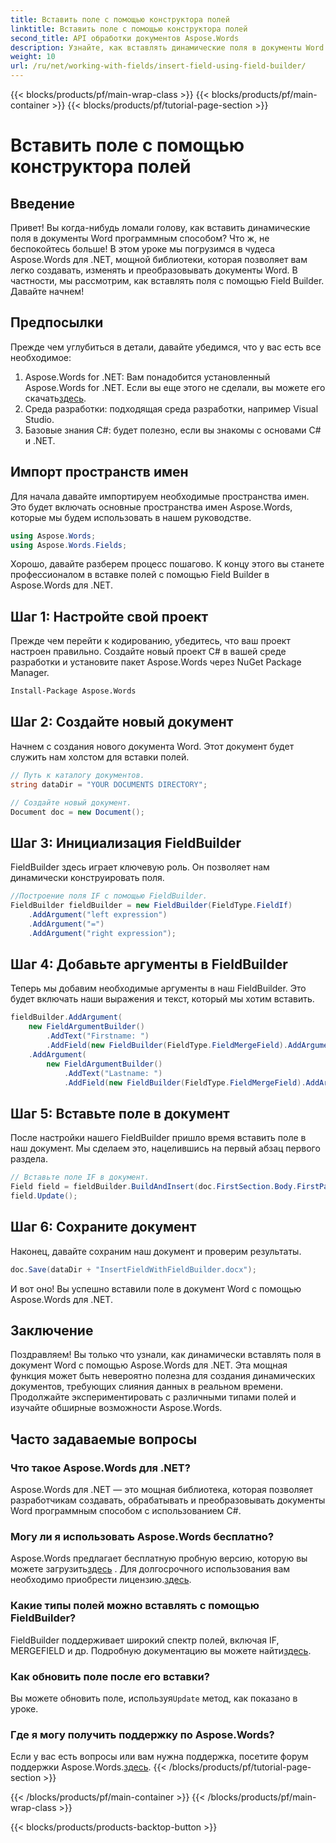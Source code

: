 ```yaml
---
title: Вставить поле с помощью конструктора полей
linktitle: Вставить поле с помощью конструктора полей
second_title: API обработки документов Aspose.Words
description: Узнайте, как вставлять динамические поля в документы Word с помощью Aspose.Words для .NET с помощью этого пошагового руководства. Идеально подходит для разработчиков.
weight: 10
url: /ru/net/working-with-fields/insert-field-using-field-builder/
---
```


{{< blocks/products/pf/main-wrap-class >}}
{{< blocks/products/pf/main-container >}}
{{< blocks/products/pf/tutorial-page-section >}}

# Вставить поле с помощью конструктора полей

## Введение

Привет! Вы когда-нибудь ломали голову, как вставить динамические поля в документы Word программным способом? Что ж, не беспокойтесь больше! В этом уроке мы погрузимся в чудеса Aspose.Words для .NET, мощной библиотеки, которая позволяет вам легко создавать, изменять и преобразовывать документы Word. В частности, мы рассмотрим, как вставлять поля с помощью Field Builder. Давайте начнем!

## Предпосылки

Прежде чем углубиться в детали, давайте убедимся, что у вас есть все необходимое:

1. Aspose.Words for .NET: Вам понадобится установленный Aspose.Words for .NET. Если вы еще этого не сделали, вы можете его скачать[здесь](https://releases.aspose.com/words/net/).
2. Среда разработки: подходящая среда разработки, например Visual Studio.
3. Базовые знания C#: будет полезно, если вы знакомы с основами C# и .NET.

## Импорт пространств имен

Для начала давайте импортируем необходимые пространства имен. Это будет включать основные пространства имен Aspose.Words, которые мы будем использовать в нашем руководстве.

```csharp
using Aspose.Words;
using Aspose.Words.Fields;
```

Хорошо, давайте разберем процесс пошагово. К концу этого вы станете профессионалом в вставке полей с помощью Field Builder в Aspose.Words для .NET.

## Шаг 1: Настройте свой проект

Прежде чем перейти к кодированию, убедитесь, что ваш проект настроен правильно. Создайте новый проект C# в вашей среде разработки и установите пакет Aspose.Words через NuGet Package Manager.

```bash
Install-Package Aspose.Words
```

## Шаг 2: Создайте новый документ

Начнем с создания нового документа Word. Этот документ будет служить нам холстом для вставки полей.

```csharp
// Путь к каталогу документов.
string dataDir = "YOUR DOCUMENTS DIRECTORY";

// Создайте новый документ.
Document doc = new Document();
```

## Шаг 3: Инициализация FieldBuilder

FieldBuilder здесь играет ключевую роль. Он позволяет нам динамически конструировать поля.

```csharp
//Построение поля IF с помощью FieldBuilder.
FieldBuilder fieldBuilder = new FieldBuilder(FieldType.FieldIf)
    .AddArgument("left expression")
    .AddArgument("=")
    .AddArgument("right expression");
```

## Шаг 4: Добавьте аргументы в FieldBuilder

Теперь мы добавим необходимые аргументы в наш FieldBuilder. Это будет включать наши выражения и текст, который мы хотим вставить.

```csharp
fieldBuilder.AddArgument(
    new FieldArgumentBuilder()
        .AddText("Firstname: ")
        .AddField(new FieldBuilder(FieldType.FieldMergeField).AddArgument("firstname")))
    .AddArgument(
        new FieldArgumentBuilder()
            .AddText("Lastname: ")
            .AddField(new FieldBuilder(FieldType.FieldMergeField).AddArgument("lastname")));
```

## Шаг 5: Вставьте поле в документ

После настройки нашего FieldBuilder пришло время вставить поле в наш документ. Мы сделаем это, нацелившись на первый абзац первого раздела.

```csharp
// Вставьте поле IF в документ.
Field field = fieldBuilder.BuildAndInsert(doc.FirstSection.Body.FirstParagraph);
field.Update();
```

## Шаг 6: Сохраните документ

Наконец, давайте сохраним наш документ и проверим результаты.

```csharp
doc.Save(dataDir + "InsertFieldWithFieldBuilder.docx");
```

И вот оно! Вы успешно вставили поле в документ Word с помощью Aspose.Words для .NET.

## Заключение

Поздравляем! Вы только что узнали, как динамически вставлять поля в документ Word с помощью Aspose.Words для .NET. Эта мощная функция может быть невероятно полезна для создания динамических документов, требующих слияния данных в реальном времени. Продолжайте экспериментировать с различными типами полей и изучайте обширные возможности Aspose.Words.

## Часто задаваемые вопросы

### Что такое Aspose.Words для .NET?
Aspose.Words для .NET — это мощная библиотека, которая позволяет разработчикам создавать, обрабатывать и преобразовывать документы Word программным способом с использованием C#.

### Могу ли я использовать Aspose.Words бесплатно?
 Aspose.Words предлагает бесплатную пробную версию, которую вы можете загрузить[здесь](https://releases.aspose.com/) . Для долгосрочного использования вам необходимо приобрести лицензию.[здесь](https://purchase.aspose.com/buy).

### Какие типы полей можно вставлять с помощью FieldBuilder?
 FieldBuilder поддерживает широкий спектр полей, включая IF, MERGEFIELD и др. Подробную документацию вы можете найти[здесь](https://reference.aspose.com/words/net/).

### Как обновить поле после его вставки?
 Вы можете обновить поле, используя`Update` метод, как показано в уроке.

### Где я могу получить поддержку по Aspose.Words?
 Если у вас есть вопросы или вам нужна поддержка, посетите форум поддержки Aspose.Words.[здесь](https://forum.aspose.com/c/words/8).
{{< /blocks/products/pf/tutorial-page-section >}}

{{< /blocks/products/pf/main-container >}}
{{< /blocks/products/pf/main-wrap-class >}}

{{< blocks/products/products-backtop-button >}}

